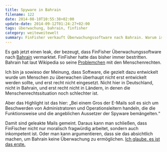 ```yaml
---
title: Spyware in Bahrain
filename: 122
date: 2014-08-10T10:55:38+02:00
update-date: 2014-09-12T01:24:27+02:00
tags: überwachung, bahrain, finfisher
category: weiteweitewelt
summary: FinFisher verkauft Überwachungssoftware nach Bahrain. Warum ist das erlaubt. Und warum ist es erlaubt, dass die so etwas irgendwo verkaufen?
---
```


Es gab jetzt einen leak, der bezeugt, dass FinFisher Überwachungssoftware nach [Bahrain](http://www.gulli.com/news/24380-deutsche-firma-liefert-spyware-an-autoritaeres-regime-2014-08-08) vermarktet. FinFisher hatte das bisher immer bestritten. Bahrain hat laut Wikipedia so seine [Problemchen](https://de.wikipedia.org/wiki/Bahrain#Menschenrechte) mit den Menschenrechten.

Ich bin ja sowieso der Meinung, dass Software, die gezielt dazu entwickelt wurde um Menschen zu überwachen überhaupt nicht erst entwickelt werden sollte, und erst recht nicht eingesetzt. Nicht hier in Deutschland, nicht in Bahrain, und erst recht nicht in Ländern, in denen die Menschenrechtssituation noch schlechter ist.

Aber das Highlight ist das hier: „Bei einem Gros der E\-Mails soll es sich um Beschwerden von Administratoren und Operationsleitern handeln, die die Funktionsweise und die angeblichen Aussetzer der Spyware bemängelten.“

Damit sind geleakte Mails gemeint. Daraus kann man schließen, dass FinFischer nicht nur moralisch fragwürdig arbeitet, sondern auch inkompetent ist. Oder man kann argumentieren, dass sie das absichtlich machen, um Bahrain keine Überwachung zu ermöglichen. [Ich glaube, es ist das erste.](https://tvtropes.org/pmwiki/pmwiki.php/Main/HanlonsRazor)
